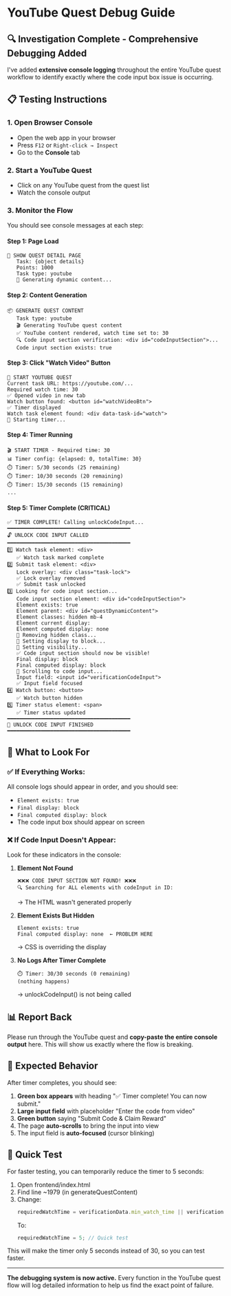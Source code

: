 # YouTube Quest Debug Guide

## 🔍 Investigation Complete - Comprehensive Debugging Added

I've added **extensive console logging** throughout the entire YouTube quest workflow to identify exactly where the code input box issue is occurring.

## 📋 Testing Instructions

### 1. Open Browser Console
- Open the web app in your browser
- Press `F12` or `Right-click → Inspect`
- Go to the **Console** tab

### 2. Start a YouTube Quest
- Click on any YouTube quest from the quest list
- Watch the console output

### 3. Monitor the Flow

You should see console messages at each step:

#### **Step 1: Page Load**
```
📄 SHOW QUEST DETAIL PAGE
   Task: {object details}
   Points: 1000
   Task type: youtube
   🔧 Generating dynamic content...
```

#### **Step 2: Content Generation**
```
📦 GENERATE QUEST CONTENT
   Task type: youtube
   🎬 Generating YouTube quest content
   ✅ YouTube content rendered, watch time set to: 30
   🔍 Code input section verification: <div id="codeInputSection">...
   Code input section exists: true
```

#### **Step 3: Click "Watch Video" Button**
```
🎥 START YOUTUBE QUEST
Current task URL: https://youtube.com/...
Required watch time: 30
✅ Opened video in new tab
Watch button found: <button id="watchVideoBtn">
✅ Timer displayed
Watch task element found: <div data-task-id="watch">
🚀 Starting timer...
```

#### **Step 4: Timer Running**
```
🎬 START TIMER - Required time: 30
📊 Timer config: {elapsed: 0, totalTime: 30}
⏱️ Timer: 5/30 seconds (25 remaining)
⏱️ Timer: 10/30 seconds (20 remaining)
⏱️ Timer: 15/30 seconds (15 remaining)
...
```

#### **Step 5: Timer Complete (CRITICAL)**
```
✅ TIMER COMPLETE! Calling unlockCodeInput...
━━━━━━━━━━━━━━━━━━━━━━━━━━━━━━━━━━━━━━━━
🔓 UNLOCK CODE INPUT CALLED
━━━━━━━━━━━━━━━━━━━━━━━━━━━━━━━━━━━━━━━━
1️⃣ Watch task element: <div>
   ✅ Watch task marked complete
2️⃣ Submit task element: <div>
   Lock overlay: <div class="task-lock">
   ✅ Lock overlay removed
   ✅ Submit task unlocked
3️⃣ Looking for code input section...
   Code input section element: <div id="codeInputSection">
   Element exists: true
   Element parent: <div id="questDynamicContent">
   Element classes: hidden mb-4
   Element current display: 
   Element computed display: none
   🔧 Removing hidden class...
   🔧 Setting display to block...
   🔧 Setting visibility...
   ✅ Code input section should now be visible!
   Final display: block
   Final computed display: block
   📜 Scrolling to code input...
   Input field: <input id="verificationCodeInput">
   ✅ Input field focused
4️⃣ Watch button: <button>
   ✅ Watch button hidden
5️⃣ Timer status element: <span>
   ✅ Timer status updated
━━━━━━━━━━━━━━━━━━━━━━━━━━━━━━━━━━━━━━━━
🏁 UNLOCK CODE INPUT FINISHED
━━━━━━━━━━━━━━━━━━━━━━━━━━━━━━━━━━━━━━━━
```

## 🔧 What to Look For

### ✅ If Everything Works:
All console logs should appear in order, and you should see:
- `Element exists: true`
- `Final display: block`
- `Final computed display: block`
- The code input box should appear on screen

### ❌ If Code Input Doesn't Appear:

Look for these indicators in the console:

1. **Element Not Found**
   ```
   ❌❌❌ CODE INPUT SECTION NOT FOUND! ❌❌❌
   🔍 Searching for ALL elements with codeInput in ID:
   ```
   → The HTML wasn't generated properly

2. **Element Exists But Hidden**
   ```
   Element exists: true
   Final computed display: none  ← PROBLEM HERE
   ```
   → CSS is overriding the display

3. **No Logs After Timer Complete**
   ```
   ⏱️ Timer: 30/30 seconds (0 remaining)
   (nothing happens)
   ```
   → unlockCodeInput() is not being called

## 📊 Report Back

Please run through the YouTube quest and **copy-paste the entire console output** here. This will show us exactly where the flow is breaking.

## 🎯 Expected Behavior

After timer completes, you should see:
1. **Green box appears** with heading "✅ Timer complete! You can now submit."
2. **Large input field** with placeholder "Enter the code from video"
3. **Green button** saying "Submit Code & Claim Reward"
4. The page **auto-scrolls** to bring the input into view
5. The input field is **auto-focused** (cursor blinking)

## 🚀 Quick Test

For faster testing, you can temporarily reduce the timer to 5 seconds:

1. Open frontend/index.html
2. Find line ~1979 (in generateQuestContent)
3. Change:
   ```javascript
   requiredWatchTime = verificationData.min_watch_time || verificationData.min_watch_time_seconds || 30;
   ```
   To:
   ```javascript
   requiredWatchTime = 5; // Quick test
   ```

This will make the timer only 5 seconds instead of 30, so you can test faster.

---

**The debugging system is now active.** Every function in the YouTube quest flow will log detailed information to help us find the exact point of failure.
